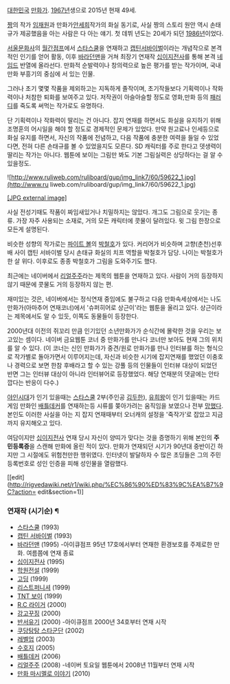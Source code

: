 [대한민국](%EB%8C%80%ED%95%9C%EB%AF%BC%EA%B5%AD.md)
[만화가](%EB%A7%8C%ED%99%94%EA%B0%80.md). [1967년](1967%EB%85%84.md)생으로
2015년 현재 49세.

[짱](%EC%A7%B1.md)의 작가 [임재원](%EC%9E%84%EC%9E%AC%EC%9B%90.md)과
만화가[안세희](%EC%95%88%EC%84%B8%ED%9D%AC.md)작가의 화실 동기로, 사실 짱의 스토리 원안 역시 손태규가
제공했음을 아는 사람은 다 아는 얘기. 첫 데뷔 년도는 20세가 되던 [1986년](1986%EB%85%84.md)이었다.

[서울문화사](%EC%84%9C%EC%9A%B8%EB%AC%B8%ED%99%94%EC%82%AC.md)의 [월간점프](%EC%9B%94%EA%B0%84%20%EC%A0%90%ED%94%84.md)에서
[스타스쿨](%EC%8A%A4%ED%83%80%EC%8A%A4%EC%BF%A8.md)을 연재하고 [캡틴서바이벌](%EC%BA%A1%ED%8B%B4%20%EC%84%9C%EB%B0%94%EC%9D%B4%EB%B2%8C.md)이라는
개념작으로 본격적인 인기를 얻어 활동, 이후 [바라던맨](%EB%B0%94%EB%9D%BC%EB%8D%98%EB%A7%A8.md)을
거쳐 최장기 연재작 [십이지전사](%EC%8B%AD%EC%9D%B4%EC%A7%80%EC%A0%84%EC%82%AC.md)를 통해 본격
[네임드](%EB%84%A4%EC%9E%84%EB%93%9C.md) 반열에 올라선다. 만화적 순발력이나 창의력으로 높은 평가를 받는
작가이며, 국내 만화 부흥기의 중심에 서 있는 인물.

그러나 초기 몇몇 작품을 제외하고는 지독하게 졸작이며, 초기작들보다 기획력이나 작화력이나 처참한 퇴화를 보여주고 있다. 저작권이 아슬아슬할
정도로 영화,만화 등의 [패러디](%ED%8C%A8%EB%9F%AC%EB%94%94.md)를 죽도록 써먹는 작가로도 유명하다.

단 기획력이나 작화력이 딸리는 건 아니다. 잡지 연재를 하면서도 화실을 유지하기 위해 조명훈의 어시일을 해야 할 정도로 경제적인 문제가
있었다. 만약 원고료나 인세등으로 화실 유지를 하면서, 자신의 작품에 전념하고, 다음 작품에 충분한 여력을 들일 수 있었다면, 전혀 다른
손태규를 볼 수 있었을지도 모른다. SD 캐릭터를 주로 한다고 뎃생력이 딸리는 작가는 아니다. 웹툰에 보이는 그림만 봐도 기본 그림실력은
상당하다는 걸 알 수 있을정도.  

![http://www.ruliweb.com/ruliboard/gup/img_link7/60/59622_1.jpg](http://www.ru
liweb.com/ruliboard/gup/img_link7/60/59622_1.jpg)

[[JPG external
image]](http://www.ruliweb.com/ruliboard/gup/img_link7/60/59622_1.jpg)

사실 전성기때도 작품이 짜임새있거나 치밀하지는 않았다. 개그도 그림으로 웃기는 종류. 가장 자주 사용되는 소재로, 거의 모든 캐릭터에 콧물이
달려있다. 윗 그림 한장으로 모든게 설명된다.

비슷한 성향의 작가로는 [파이트 볼](%ED%8C%8C%EC%9D%B4%ED%8A%B8%20%EB%B3%BC.md)의
[박철호](%EB%B0%95%EC%B2%A0%ED%98%B8.md)가 있다. 커리어가 비슷하며 고향(춘천)선후배 사이 캡틴 서바이벌
당시 손태규 화실의 치프 역할을 박철호가 담당. 나이는 박철호가 한 살 위다. 이후로도 종종 박철호가 그림을 도와주기도 했다.

최근에는 네이버에서 [리얼주주](%EB%A6%AC%EC%96%BC%EC%A3%BC%EC%A3%BC.md)라는 제목의 웹툰을 연재하고
있다. 사람이 거의 등장하지 않기 때문에 콧물도 거의 등장하지 않는 편.

재미있는 것은, 네이버에서는 정식연재 중임에도 불구하고 다음 만화속세상에서는 나도만화가(아마추어 연재코너)에서 '슈퍼히어로 상근이'라는
웹툰을 올리고 있다. 상근이라는 제목에서도 알 수 있듯, 이쪽도 동물들이 등장한다.

2000년대 이전의 쥐꼬리 만큼 인기있던 소년만화가가 순식간에 몰락한 것을 우리는 보고있는 셈이다. 네이버 금요웹툰 코너 중 만화가를 만나다
코너만 보아도 현재 그의 위치를 알 수 있다. (이 코너는 신인 만화가가 중견/원로 만화가를 만나 인터뷰를 하는 형식으로 작가별로 돌아가면서
이루어지는데, 자신과 비슷한 시기에 잡지연재를 했었던 이충호나 경력으로 보면 한참 후배라고 할 수 있는 강풀 등의 인물들이 인터뷰 대상이
되었던 반면 그는 인터뷰 대상이 아니라 인터뷰어로 등장했었다. 해당 연재분의 댓글에는 안타깝다는 반응이 다수.)

[야인시대](%EC%95%BC%EC%9D%B8%EC%8B%9C%EB%8C%80.md)가 인기 있을때는
[스타스쿨](%EC%8A%A4%ED%83%80%EC%8A%A4%EC%BF%A8.md) 2부(주인공
[김두한](%EA%B9%80%EB%91%90%ED%95%9C.md)),
[유희왕](%EC%9C%A0%ED%9D%AC%EC%99%95.md)이 인기 있을때는 카드게임 만화인
[배틀데커](%EB%B0%B0%ED%8B%80%EB%8D%B0%EC%BB%A4.md)를 연재하는등 시류를 쫒아가려는 움직임을 보였으나
전부 [망했다](%EB%A7%9D%ED%96%88%EC%96%B4%EC%9A%94.md). 본인도 이러한 사실을 아는 지 잡지
연재때부터 오너캐의 설정을 '죽작가'로 잡았고 지금까지 유지해오고 있다.

여담이지만 [십이지전사](%EC%8B%AD%EC%9D%B4%EC%A7%80%EC%A0%84%EC%82%AC.md) 연재 당시 자신이
양띠가 맞다는 것을 증명하기 위해 본인의 **주민등록증**을 스캔해 만화에 올린 적이 있다. 만화가 연재되던 시기가 90년대 중반이긴 하지만
그 시절에도 위험천만한 행위였다. 인터넷이 발달하자 수 많은 초딩들은 그의 주민등록번호로 성인 인증을 피해 성인물을 열람했다.

[[edit](http://rigvedawiki.net/r1/wiki.php/%EC%86%90%ED%83%9C%EA%B7%9C?action=
edit&section=1)]

### 연재작 (시기순) ¶

  * [스타스쿨](%EC%8A%A4%ED%83%80%EC%8A%A4%EC%BF%A8.md) (1993)
  * [캡틴 서바이벌](%EC%BA%A1%ED%8B%B4%20%EC%84%9C%EB%B0%94%EC%9D%B4%EB%B2%8C.md) (1993)
  * [바라던맨](%EB%B0%94%EB%9D%BC%EB%8D%98%EB%A7%A8.md) (1995) -아이큐점프 95년 17호에서부터 연재한 환경보호를 주제로한 만화. 여름쯤에 연재 종료
  * [십이지전사](%EC%8B%AD%EC%9D%B4%EC%A7%80%EC%A0%84%EC%82%AC.md) (1995)
  * [학원전설](%ED%95%99%EC%9B%90%EC%A0%84%EC%84%A4.md) (1999)
  * [고딩](%EA%B3%A0%EB%94%A9.md) (1999)
  * [리스트퍼니셔](%EB%A6%AC%EC%8A%A4%ED%8A%B8%ED%8D%BC%EB%8B%88%EC%85%94.md) (1999) 
  * [TNT 보이](TNT%20%EB%B3%B4%EC%9D%B4.md) (1999)
  * [R.C 라이거](R.C%20%EB%9D%BC%EC%9D%B4%EA%B1%B0.md) (2000)
  * [강고꾸징](%EA%B0%95%EA%B3%A0%EA%BE%B8%EC%A7%95.md) (2000)
  * [반서유기](%EB%B0%98%EC%84%9C%EC%9C%A0%EA%B8%B0.md) (2000) -아이큐점프 2000년 34호부터 연재 시작
  * [쿠당탕탕 스타군단](%EC%BF%A0%EB%8B%B9%ED%83%95%ED%83%95%20%EC%8A%A4%ED%83%80%EA%B5%B0%EB%8B%A8.md) (2002)
  * [레벨업](%EB%A0%88%EB%B2%A8%EC%97%85.md) (2003)
  * [수호지](%EC%88%98%ED%98%B8%EC%A7%80.md) (2005)
  * [배틀데커](%EB%B0%B0%ED%8B%80%EB%8D%B0%EC%BB%A4.md) (2006)
  * [리얼주주](%EB%A6%AC%EC%96%BC%EC%A3%BC%EC%A3%BC.md) (2008) -네이버 토요일 웹툰에서 2008년 11월부터 연재 시작
  * [만화 마시멜로 이야기](%EB%A7%8C%ED%99%94%20%EB%A7%88%EC%8B%9C%EB%A9%9C%EB%A1%9C%20%EC%9D%B4%EC%95%BC%EA%B8%B0.md) (2010)  
  

